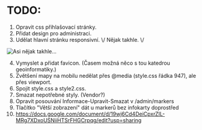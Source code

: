 # TODO:

1. Opravit css přihlašovací stránky.
2. Přidat design pro administraci.
3. Udělat hlavní stránku responsivní. \\/ Nějak takhle. \\/

![Asi nějak takhle...](https://i.imgur.com/MZHFXku.png)

4. Vymyslet a přidat favicon. (Časem možná něco s tou katedrou geoinformatiky.)
5. Zvětšení mapy na mobilu nedělat přes @media (style.css řádka 947), ale přes viewport.
6. Spojit style.css a style2.css.
7. Smazat nepotřebné styly. (Vendor?)
8. Opravit posouvání Informace-Upravit-Smazat v /admin/markers
9. Tlačítko "Větší zobrazení" dát u markerů bez infokarty doprostřed
10. https://docs.google.com/document/d/19wj6Cd4DeiCpxrZIL-MRg7XDxoUSNiiHTSrFHGCrpqg/edit?usp=sharing
